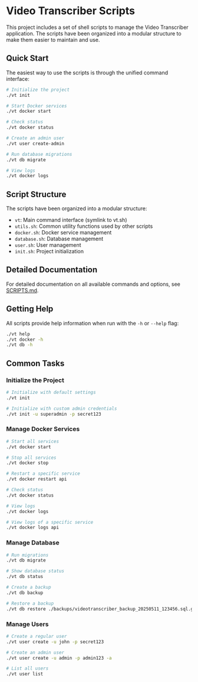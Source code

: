 # Video Transcriber Scripts

This project includes a set of shell scripts to manage the Video Transcriber application. The scripts have been organized into a modular structure to make them easier to maintain and use.

## Quick Start

The easiest way to use the scripts is through the unified command interface:

```bash
# Initialize the project
./vt init

# Start Docker services
./vt docker start

# Check status
./vt docker status

# Create an admin user
./vt user create-admin

# Run database migrations
./vt db migrate

# View logs
./vt docker logs
```

## Script Structure

The scripts have been organized into a modular structure:

- `vt`: Main command interface (symlink to vt.sh)
- `utils.sh`: Common utility functions used by other scripts
- `docker.sh`: Docker service management
- `database.sh`: Database management
- `user.sh`: User management
- `init.sh`: Project initialization

## Detailed Documentation

For detailed documentation on all available commands and options, see [SCRIPTS.md](SCRIPTS.md).

## Getting Help

All scripts provide help information when run with the `-h` or `--help` flag:

```bash
./vt help
./vt docker -h
./vt db -h
```

## Common Tasks

### Initialize the Project

```bash
# Initialize with default settings
./vt init

# Initialize with custom admin credentials
./vt init -u superadmin -p secret123
```

### Manage Docker Services

```bash
# Start all services
./vt docker start

# Stop all services
./vt docker stop

# Restart a specific service
./vt docker restart api

# Check status
./vt docker status

# View logs
./vt docker logs

# View logs of a specific service
./vt docker logs api
```

### Manage Database

```bash
# Run migrations
./vt db migrate

# Show database status
./vt db status

# Create a backup
./vt db backup

# Restore a backup
./vt db restore ./backups/videotranscriber_backup_20250511_123456.sql.gz
```

### Manage Users

```bash
# Create a regular user
./vt user create -u john -p secret123

# Create an admin user
./vt user create -u admin -p admin123 -a

# List all users
./vt user list
```
